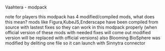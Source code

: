 Vaahtera - modpack

note for players this modpack has 4 modified/compiled mods, what does this mean? 
mods like Figura,KubeJS,Enderscape have been compiled from source with lastest fixes so they can work in this modpack properly
(when official version of these mods with needed fixes will come out modified version will be replaced with official versions)
also Blooming BioSphere was modified by deliting one file so it can launch with Sinnytra connector
